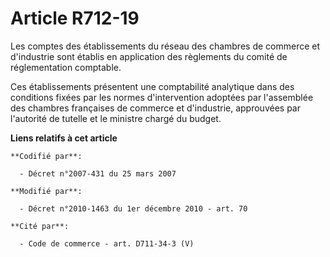 # Article R712-19

Les comptes des établissements du réseau des chambres de commerce et d'industrie sont établis en application des règlements
du comité de réglementation comptable.

Ces établissements présentent une comptabilité analytique dans des conditions fixées par les normes d'intervention adoptées
par l'assemblée des chambres françaises de commerce et d'industrie, approuvées par l'autorité de tutelle et le ministre
chargé du budget.

**Liens relatifs à cet article**

	**Codifié par**:

	  - Décret n°2007-431 du 25 mars 2007

	**Modifié par**:

	  - Décret n°2010-1463 du 1er décembre 2010 - art. 70

	**Cité par**:

	  - Code de commerce - art. D711-34-3 (V)
